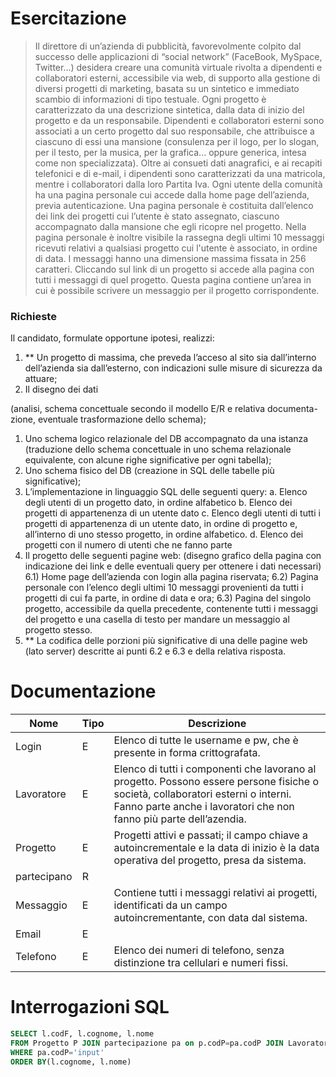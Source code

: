 # Esercitazione

> Il direttore di un’azienda di pubblicità, favorevolmente colpito dal successo delle
applicazioni di “social network” (FaceBook, MySpace, Twitter...) desidera creare una
comunità virtuale rivolta a dipendenti e collaboratori esterni, accessibile via web, di
supporto alla gestione di diversi progetti di marketing, basata su un sintetico e
immediato scambio di informazioni di tipo testuale.
Ogni progetto è caratterizzato da una descrizione sintetica, dalla data di inizio del
progetto e da un responsabile.
Dipendenti e collaboratori esterni sono associati a un certo progetto dal suo
responsabile, che attribuisce a ciascuno di essi una mansione (consulenza per il logo,
per lo slogan, per il testo, per la musica, per la grafica... oppure generica, intesa come
non specializzata).
Oltre ai consueti dati anagrafici, e ai recapiti telefonici e di e-mail, i dipendenti sono
caratterizzati da una matricola, mentre i collaboratori dalla loro Partita Iva.
Ogni utente della comunità ha una pagina personale cui accede dalla home page
dell’azienda, previa autenticazione.
Una pagina personale è costituita dall’elenco dei link dei progetti cui l’utente è stato
assegnato, ciascuno accompagnato dalla mansione che egli ricopre nel progetto.
Nella pagina personale è inoltre visibile la rassegna degli ultimi 10 messaggi ricevuti
relativi a qualsiasi progetto cui l'utente è associato, in ordine di data.
I messaggi hanno una dimensione massima fissata in 256 caratteri.
Cliccando sul link di un progetto si accede alla pagina con tutti i messaggi di quel
progetto. Questa pagina contiene un’area in cui è possibile scrivere un messaggio per
il progetto corrispondente.
> 

### Richieste

Il candidato, formulate opportune ipotesi, realizzi:

1. ** Un progetto di massima, che preveda l’acceso al sito sia dall’interno
dell’azienda sia dall’esterno, con indicazioni sulle misure di sicurezza da attuare;
2. Il disegno dei dati

(analisi, schema concettuale secondo il modello E/R e relativa documenta-
zione, eventuale trasformazione dello schema);

1. Uno schema logico relazionale del DB accompagnato da una istanza
(traduzione dello schema concettuale in uno schema relazionale equivalente, con
alcune righe significative per ogni tabella);
2. Uno schema fisico del DB
(creazione in SQL delle tabelle più significative);
3. L’implementazione in linguaggio SQL delle seguenti query:
a. Elenco degli utenti di un progetto dato, in ordine alfabetico
b. Elenco dei progetti di appartenenza di un utente dato
c. Elenco degli utenti di tutti i progetti di appartenenza di un utente dato,
in ordine di progetto e, all’interno di uno stesso progetto, in ordine
alfabetico.
d. Elenco dei progetti con il numero di utenti che ne fanno parte
4. Il progetto delle seguenti pagine web:
(disegno grafico della pagina con indicazione dei link
e delle eventuali query per ottenere i dati necessari)
6.1) Home page dell’azienda con login alla pagina riservata;
6.2) Pagina personale con l’elenco degli ultimi 10 messaggi provenienti da tutti i
progetti di cui fa parte, in ordine di data e ora;
6.3) Pagina del singolo progetto, accessibile da quella precedente, contenente
tutti i messaggi del progetto e una casella di testo per mandare un
messaggio al progetto stesso.
5. ** La codifica delle porzioni più significative di una delle pagine web (lato
server) descritte ai punti 6.2 e 6.3 e della relativa risposta.

# Documentazione

| Nome | Tipo | Descrizione |
| --- | --- | --- |
| Login | E | Elenco di tutte le username e pw, che è presente in forma crittografata. |
| Lavoratore | E | Elenco di tutti i componenti che lavorano al progetto. Possono essere persone fisiche o società, collaboratori esterni o interni. Fanno parte anche i lavoratori che non fanno più parte dell’azendia. |
| Progetto | E | Progetti attivi e passati; il campo chiave a autoincrementale e la data di inizio è la data operativa del progetto, presa da sistema. |
| partecipano | R |  |
| Messaggio | E | Contiene tutti i messaggi relativi ai progetti, identificati da un campo autoincrementante, con data dal sistema. |
| Email | E |  |
| Telefono | E | Elenco dei numeri di telefono, senza distinzione tra cellulari e numeri fissi. |

# Interrogazioni SQL

```sql
SELECT l.codF, l.cognome, l.nome
FROM Progetto P JOIN partecipazione pa on p.codP=pa.codP JOIN Lavoratore l ON pa.cf = l.cf
WHERE pa.codP='input'
ORDER BY(l.cognome, l.nome)
```